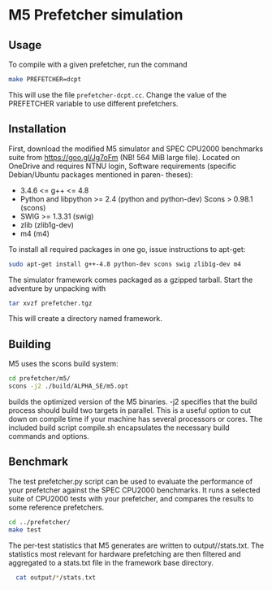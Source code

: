 # M5 Prefetcher simulation

## Usage

To compile with a given prefetcher, run the command

```sh
make PREFETCHER=dcpt
```

This will use the file `prefetcher-dcpt.cc`. Change the value of the PREFETCHER variable to use different prefetchers.

## Installation
First, download the modified M5 simulator and SPEC CPU2000 benchmarks suite from https://goo.gl/Jg7oFm (NB! 564 MiB large file). Located on OneDrive and requires NTNU login,
Software requirements (specific Debian/Ubuntu packages mentioned in paren- theses):
* 3.4.6 <= g++ <= 4.8
* Python and libpython >= 2.4 (python and python-dev)  Scons > 0.98.1 (scons)
* SWIG >= 1.3.31 (swig)
* zlib (zlib1g-dev)
* m4 (m4)

To install all required packages in one go, issue instructions to apt-get:
```sh
sudo apt-get install g++-4.8 python-dev scons swig zlib1g-dev m4
```

The simulator framework comes packaged as a gzipped tarball. Start the adventure by unpacking with
```sh
tar xvzf prefetcher.tgz
```

This will create a directory named framework.

## Building
M5 uses the scons build system:
```sh
cd prefetcher/m5/
scons -j2 ./build/ALPHA_SE/m5.opt
```
builds the optimized version of the M5 binaries.
-j2 specifies that the build process should build two targets in parallel. This is a useful option to cut down on compile time if your machine has several processors or cores.
The included build script compile.sh encapsulates the necessary build commands and options.

## Benchmark
The test prefetcher.py script can be used to evaluate the performance of your prefetcher against the SPEC CPU2000 benchmarks. It runs a selected suite of CPU2000 tests with your prefetcher, and compares the results to some reference prefetchers.
```sh
cd ../prefetcher/
make test
```

The per-test statistics that M5 generates are written to output/<testname-prefetcher>/stats.txt. The statistics most relevant for hardware prefetching are then filtered and aggregated to a stats.txt file in the framework base directory.
```sh
  cat output/*/stats.txt
```
